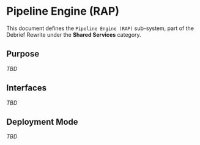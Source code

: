# Pipeline Engine (RAP)

This document defines the `Pipeline Engine (RAP)` sub-system, part of the Debrief Rewrite under the **Shared Services** category.

## Purpose

_TBD_

## Interfaces

_TBD_

## Deployment Mode

_TBD_
